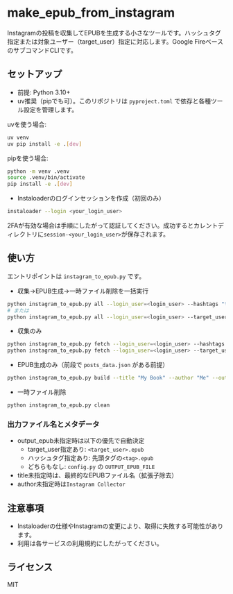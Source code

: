 # make_epub_from_instagram

Instagramの投稿を収集してEPUBを生成する小さなツールです。ハッシュタグ指定または対象ユーザー（target_user）指定に対応します。Google FireベースのサブコマンドCLIです。

## セットアップ

- 前提: Python 3.10+
- uv推奨（pipでも可）。このリポジトリは `pyproject.toml` で依存と各種ツール設定を管理します。

uvを使う場合:

```sh
uv venv
uv pip install -e .[dev]
```

pipを使う場合:

```sh
python -m venv .venv
source .venv/bin/activate
pip install -e .[dev]
```

- Instaloaderのログインセッションを作成（初回のみ）

```sh
instaloader --login <your_login_user>
```

2FAが有効な場合は手順にしたがって認証してください。成功するとカレントディレクトリに`session-<your_login_user>`が保存されます。

## 使い方

エントリポイントは `instagram_to_epub.py` です。

- 収集→EPUB生成→一時ファイル削除を一括実行

```sh
python instagram_to_epub.py all --login_user=<login_user> --hashtags "tag1 tag2"
# または
python instagram_to_epub.py all --login_user=<login_user> --target_user=<account>
```

- 収集のみ

```sh
python instagram_to_epub.py fetch --login_user=<login_user> --hashtags "tag1 tag2"
python instagram_to_epub.py fetch --login_user=<login_user> --target_user=<account>
```

- EPUB生成のみ（前段で `posts_data.json` がある前提）

```sh
python instagram_to_epub.py build --title "My Book" --author "Me" --output_epub output.epub
```

- 一時ファイル削除

```sh
python instagram_to_epub.py clean
```

### 出力ファイル名とメタデータ

- output_epub未指定時は以下の優先で自動決定
  - target_user指定あり: `<target_user>.epub`
  - ハッシュタグ指定あり: 先頭タグの`<tag>.epub`
  - どちらもなし: `config.py` の `OUTPUT_EPUB_FILE`
- title未指定時は、最終的なEPUBファイル名（拡張子除去）
- author未指定時は`Instagram Collector`

## 注意事項

- Instaloaderの仕様やInstagramの変更により、取得に失敗する可能性があります。
- 利用は各サービスの利用規約にしたがってください。

## ライセンス

MIT
